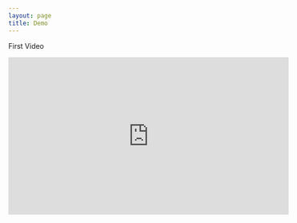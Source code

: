 ```yaml
---
layout: page
title: Demo
---
```



First Video
<iframe src="https://youtu.be/pe2afb0SzxE" width="560" height="315" frameborder="0"> </iframe>
<br/>
